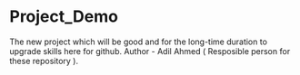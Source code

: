 # Project_Demo
The new project which will be good and for the long-time duration to upgrade skills here for github. 
Author - Adil Ahmed ( Resposible person for these repository ).
